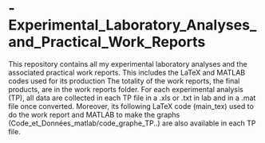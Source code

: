 # -Experimental_Laboratory_Analyses_and_Practical_Work_Reports
This repository contains all my experimental laboratory analyses and the associated practical work reports. This includes the LaTeX and MATLAB codes used for its production
The totality of the work reports, the final products, are in the work reports folder. 
For each experimental analysis (TP), all data are collected in each TP file in a .xls or .txt in lab and in a .mat file once converted.
Moreover, its following LaTeX code (main_tex) used to do the work report and MATLAB to make the graphs (Code_et_Données_matlab/code_graphe_TP..) are also available in each TP file.
